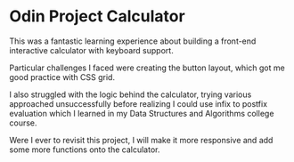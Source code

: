 # Odin Project Calculator
This was a fantastic learning experience about building a front-end interactive calculator with keyboard support.

Particular challenges I faced were creating the button layout, which got me good practice with CSS grid.

I also struggled with the logic behind the calculator, trying various approached unsuccessfully before realizing I could use infix to postfix evaluation which I learned in my Data Structures and Algorithms college course. 

Were I ever to revisit this project, I will make it more responsive and add some more functions onto the calculator.